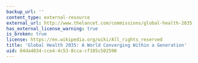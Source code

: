 ```yaml
---
backup_url: ''
content_type: external-resource
external_url: http://www.thelancet.com/commissions/global-health-2035
has_external_license_warning: true
is_broken: true
license: https://en.wikipedia.org/wiki/All_rights_reserved
title: 'Global Health 2035: A World Converging Within a Generation'
uid: 84da4834-cce4-4c53-8cca-cf105c502590
---
```

